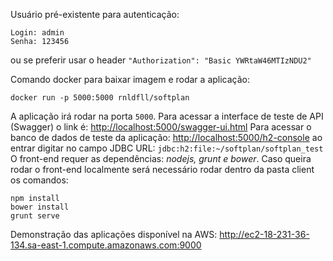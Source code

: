 
Usuário pré-existente para autenticação:
```
Login: admin
Senha: 123456 
```
ou se preferir usar o header `"Authorization": "Basic YWRtaW46MTIzNDU2"`

Comando docker para baixar imagem e rodar a aplicação: 
```
docker run -p 5000:5000 rnldfll/softplan
```
A aplicação irá rodar na porta `5000`.
Para acessar a interface de teste de API (Swagger) o link é: <http://localhost:5000/swagger-ui.html>
Para acessar o banco de dados de teste da aplicação: 
<http://localhost:5000/h2-console> ao entrar digitar no campo JDBC URL: `jdbc:h2:file:~/softplan/softplan_test`
O front-end requer as dependências: *nodejs, grunt e bower*.
Caso queira rodar o front-end localmente será necessário rodar dentro da pasta client os comandos:
```
npm install
bower install
grunt serve
```

Demonstração das aplicações disponível na AWS: <http://ec2-18-231-36-134.sa-east-1.compute.amazonaws.com:9000>
